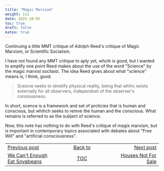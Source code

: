 ```yaml
---
title: "Magic Marxism"
weight: 111
date: 2025-10-05
toc: true
draft: false
katex: true
---
```


Continuing a little MMT critique of Adolph Reed's critique of Magic Marxism, 
or Scientific Socialism.

I have not found any MMT critique to aply yet, whcih is good, but I wanted to 
amplify one point Reed makes about the use of the word "Science" by the 
magic marxist socilaist. The idea Reed gives about what "science" means is, 
I think, good.

> Sceicne seeks to idnetify physical reality, being that whihc exists 
externally for all observers, independnet of the observer's consiousness.

In short, scence is a framework and set of prcticies that is human and 
conscious, but whihch seeks to remve the human and the conscious. What remains 
is referred to as the subject of science.

Now, this note has nothing to do with Reed's critique of magix marxism, but 
is important in contemporary topics associated with debates about "Free Will" 
and "artificial consciousness".








<table style="border-collapse: collapse; border=0;">
    <colgroup>
       <col span="1" style="width: 20%;">
       <col span="1" style="width: 20%;">
       <col span="1" style="width: 20%;">
    </colgroup>
<tr style="border: 1px solid color:#0f0f0f;">
<td style="border: 1px solid color:#0f0f0f;">
<a href="../109_we_cant_eat_soybeans">Previous post</a></td>
<td style="border: 1px solid color:#0f0f0f; text-align:center;">
<a href="../">Back to</a></td>
<td style="border: 1px solid color:#0f0f0f; text-align:right;">
<a href="../111_houses_not_for_sale">Next post</a></td>
</tr>
<tr style="border: 1px solid color:#0f0f0f;">
<td style="border: 1px solid color:#0f0f0f;">
<a href="../109_we_cant_eat_soybeans">We Can't Enough Eat Soyabeans</a></td>
<td style="border: 1px solid color:#0f0f0f; text-align:center;">
<a href="../">TOC</a></td>
<td style="border: 1px solid color:#0f0f0f; text-align:right;">
<a href="../111_houses_not_for_sale">Houses Not For Sale</a></td>
</tr>
</table></table>
